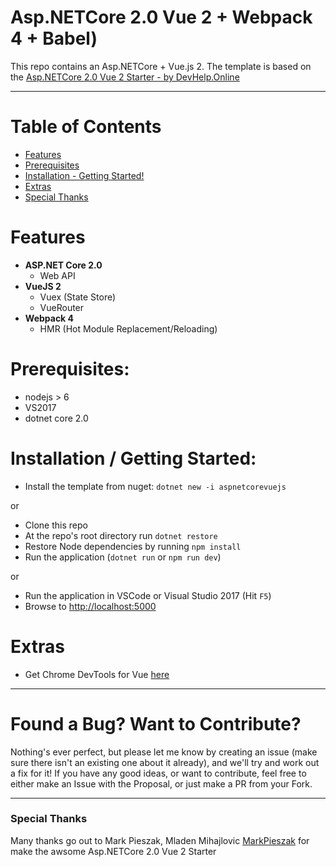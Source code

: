 # Asp.NETCore 2.0 Vue 2 + Webpack 4 + Babel)

This repo contains an Asp.NETCore + Vue.js 2. The template is based
on the [Asp.NETCore 2.0 Vue 2 Starter - by DevHelp.Online](https://github.com/MarkPieszak/aspnetcore-Vue-starter)

---

# Table of Contents

*   [Features](#features)
*   [Prerequisites](#prerequisites)
*   [Installation - Getting Started!](#installation)
*   [Extras](#extras)
*   [Special Thanks](#special-thanks)

# Features

*   **ASP.NET Core 2.0**
    *   Web API
*   **VueJS 2**
    *   Vuex (State Store)
    *   VueRouter
*   **Webpack 4**
    *   HMR (Hot Module Replacement/Reloading)

# Prerequisites:

*   nodejs > 6
*   VS2017
*   dotnet core 2.0

# Installation / Getting Started:

*   Install the template from nuget: `dotnet new -i aspnetcorevuejs`

or

*   Clone this repo
*   At the repo's root directory run `dotnet restore`
*   Restore Node dependencies by running `npm install`
*   Run the application (`dotnet run` or `npm run dev`)

or

*   Run the application in VSCode or Visual Studio 2017 (Hit `F5`)
*   Browse to [http://localhost:5000](http://localhost:5000)

# Extras

*   Get Chrome DevTools for Vue [here](https://chrome.google.com/webstore/detail/vuejs-devtools/nhdogjmejiglipccpnnnanhbledajbpd)

---

# Found a Bug? Want to Contribute?

Nothing's ever perfect, but please let me know by creating an issue (make sure there isn't an existing one about it already), and we'll try and work out a fix for it! If you have any good ideas, or want to contribute, feel free to either make an Issue with the Proposal, or just make a PR from your Fork.

---

### Special Thanks

Many thanks go out to Mark Pieszak, Mladen Mihajlovic [MarkPieszak](https://github.com/MarkPieszak) for make the awsome Asp.NETCore 2.0 Vue 2 Starter
